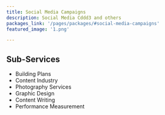 ```yaml
---
title: Social Media Campaigns
description: Social Media Cddd3 and others
packages_link: '/pages/packages/#social-media-campaigns'
featured_image: '1.png'

---
```


## Sub-Services

- Building Plans
- Content Industry
- Photography Services
- Graphic Design
- Content Writing
- Performance Measurement